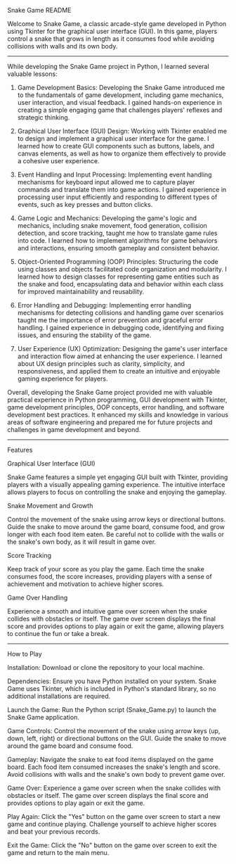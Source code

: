 Snake Game README


Welcome to Snake Game, a classic arcade-style game developed in Python using Tkinter for the graphical user interface (GUI). In this game, players control a snake that grows in length as it consumes food while avoiding collisions with walls and its own body.


________________________________________________________

While developing the Snake Game project in Python, I learned several valuable lessons:


1. Game Development Basics: Developing the Snake Game introduced me to the fundamentals of game development, including game mechanics, user interaction, and visual feedback. I gained hands-on experience in creating a simple engaging game that challenges players' reflexes and strategic thinking.

2. Graphical User Interface (GUI) Design: Working with Tkinter enabled me to design and implement a graphical user interface for the game. I learned how to create GUI components such as buttons, labels, and canvas elements, as well as how to organize them effectively to provide a cohesive user experience.

3. Event Handling and Input Processing: Implementing event handling mechanisms for keyboard input allowed me to capture player commands and translate them into game actions. I gained experience in processing user input efficiently and responding to different types of events, such as key presses and button clicks.

4. Game Logic and Mechanics: Developing the game's logic and mechanics, including snake movement, food generation, collision detection, and score tracking, taught me how to translate game rules into code. I learned how to implement algorithms for game behaviors and interactions, ensuring smooth gameplay and consistent behavior.

5. Object-Oriented Programming (OOP) Principles: Structuring the code using classes and objects facilitated code organization and modularity. I learned how to design classes for representing game entities such as the snake and food, encapsulating data and behavior within each class for improved maintainability and reusability.

6. Error Handling and Debugging: Implementing error handling mechanisms for detecting collisions and handling game over scenarios taught me the importance of error prevention and graceful error handling. I gained experience in debugging code, identifying and fixing issues, and ensuring the stability of the game.

7. User Experience (UX) Optimization: Designing the game's user interface and interaction flow aimed at enhancing the user experience. I learned about UX design principles such as clarity, simplicity, and responsiveness, and applied them to create an intuitive and enjoyable gaming experience for players.


Overall, developing the Snake Game project provided me with valuable practical experience in Python programming, GUI development with Tkinter, game development principles, OOP concepts, error handling, and software development best practices. It enhanced my skills and knowledge in various areas of software engineering and prepared me for future projects and challenges in game development and beyond.

________________________________________________________

Features


Graphical User Interface (GUI)

Snake Game features a simple yet engaging GUI built with Tkinter, providing players with a visually appealing gaming experience. The intuitive interface allows players to focus on controlling the snake and enjoying the gameplay.


Snake Movement and Growth

Control the movement of the snake using arrow keys or directional buttons. Guide the snake to move around the game board, consume food, and grow longer with each food item eaten. Be careful not to collide with the walls or the snake's own body, as it will result in game over.


Score Tracking

Keep track of your score as you play the game. Each time the snake consumes food, the score increases, providing players with a sense of achievement and motivation to achieve higher scores.


Game Over Handling

Experience a smooth and intuitive game over screen when the snake collides with obstacles or itself. The game over screen displays the final score and provides options to play again or exit the game, allowing players to continue the fun or take a break.


________________________________________________________

How to Play


Installation: Download or clone the repository to your local machine.

Dependencies: Ensure you have Python installed on your system. Snake Game uses Tkinter, which is included in Python's standard library, so no additional installations are required.

Launch the Game: Run the Python script (Snake_Game.py) to launch the Snake Game application.

Game Controls: Control the movement of the snake using arrow keys (up, down, left, right) or directional buttons on the GUI. Guide the snake to move around the game board and consume food.

Gameplay: Navigate the snake to eat food items displayed on the game board. Each food item consumed increases the snake's length and score. Avoid collisions with walls and the snake's own body to prevent game over.

Game Over: Experience a game over screen when the snake collides with obstacles or itself. The game over screen displays the final score and provides options to play again or exit the game.

Play Again: Click the "Yes" button on the game over screen to start a new game and continue playing. Challenge yourself to achieve higher scores and beat your previous records.

Exit the Game: Click the "No" button on the game over screen to exit the game and return to the main menu.
